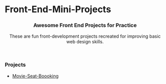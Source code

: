 # Front-End-Mini-Projects

<div align="center"> 

  <h3 align="center">
   Awesome Front End Projects for Practice
 </h3>
 
 <p>These are fun front-development projects recreated for improving basic web design skills.</p>
    <br />
   
  </div>
  
  <h3>Projects</h3>
  <ul>
  <li>
   <a href="Movie-Seat-Booking">Movie-Seat-Boooking</a>
  </li>
  </ul>
